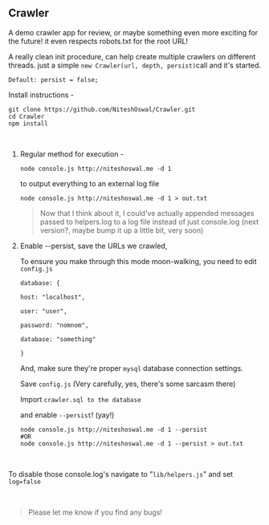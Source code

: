 Crawler
-------

A demo crawler app for review, or maybe something even more exciting for the
future! it even respects robots.txt for the root URL!

A really clean init procedure, can help create multiple crawlers on different
threads. just a simple `new Crawler(url, depth, persist)`call and it's started.

`Default: persist = false;`

Install instructions -

~~~~~~~~~~~~~~~~~~~~~~~~~~~~~~~~~~~~~~~~~~~~~~~~~~~~~~~~~~~~~~~~~~~~~~~~~~~~~~~~
git clone https://github.com/NiteshOswal/Crawler.git
cd Crawler
npm install
~~~~~~~~~~~~~~~~~~~~~~~~~~~~~~~~~~~~~~~~~~~~~~~~~~~~~~~~~~~~~~~~~~~~~~~~~~~~~~~~

 

1.  Regular method for execution -

    ~~~~~~~~~~~~~~~~~~~~~~~~~~~~~~~~~~~~~~~~~~~~~~~~~~~~~~~~~~~~~~~~~~~~~~~~~~~~
    node console.js http://niteshoswal.me -d 1
    ~~~~~~~~~~~~~~~~~~~~~~~~~~~~~~~~~~~~~~~~~~~~~~~~~~~~~~~~~~~~~~~~~~~~~~~~~~~~

    to output everything to an external log file

    ~~~~~~~~~~~~~~~~~~~~~~~~~~~~~~~~~~~~~~~~~~~~~~~~~~~~~~~~~~~~~~~~~~~~~~~~~~~~
    node console.js http://niteshoswal.me -d 1 > out.txt
    ~~~~~~~~~~~~~~~~~~~~~~~~~~~~~~~~~~~~~~~~~~~~~~~~~~~~~~~~~~~~~~~~~~~~~~~~~~~~

    >   Now that I think about it, I could've actually appended messages passed
    >   to helpers.log to a log file instead of just console.log (next version?,
    >   maybe bump it up a little bit, very soon)

2.  Enable --persist, save the URLs we crawled,

    To ensure you make through this mode moon-walking, you need to edit
    `config.js`

    `database: {`

    `host: "localhost",`

    `user: "user",`

    `password: "nomnom",`

    `database: "something"`

    `}`

    And, make sure they're proper `mysql` database connection settings.

    Save `config.js` (Very carefully, yes, there's some sarcasm there)

    Import `crawler.sql to the database`

    and enable `--persist`! (yay!)

    ~~~~~~~~~~~~~~~~~~~~~~~~~~~~~~~~~~~~~~~~~~~~~~~~~~~~~~~~~~~~~~~~~~~~~~~~~~~~
    node console.js http://niteshoswal.me -d 1 --persist
    #OR
    node console.js http://niteshoswal.me -d 1 --persist > out.txt
    ~~~~~~~~~~~~~~~~~~~~~~~~~~~~~~~~~~~~~~~~~~~~~~~~~~~~~~~~~~~~~~~~~~~~~~~~~~~~

 

To disable those console.log's navigate to "`lib/helpers.js`" and set
`log=false`

 

>   Please let me know if you find any bugs!
